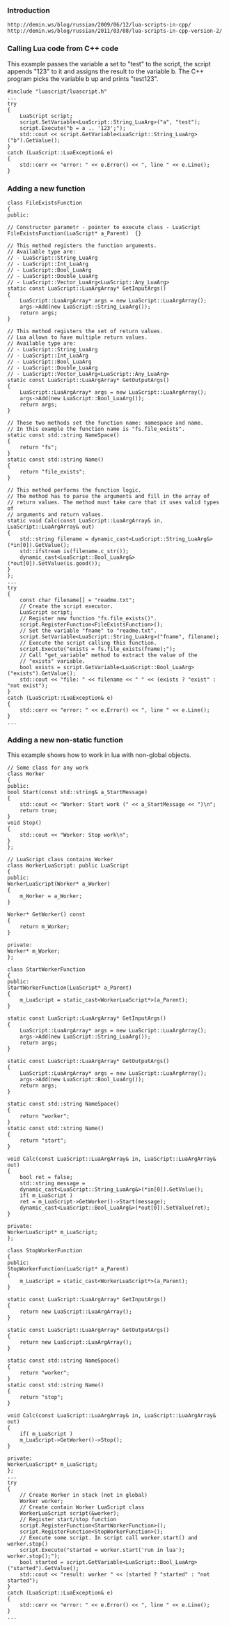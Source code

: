 ### Introduction
    http://demin.ws/blog/russian/2009/06/12/lua-scripts-in-cpp/
    http://demin.ws/blog/russian/2011/03/08/lua-scripts-in-cpp-version-2/


### Calling Lua code from C++ code

This example passes the variable a set to "test" to the script, the script appends "123" to it and assigns the result to the variable b. The C++ program picks the variable b up and prints "test123".

	#include "luascript/luascript.h"
	...
	try
	{
		LuaScript script;
		script.SetVariable<LuaScript::String_LuaArg>("a", "test");
		script.Execute("b = a .. '123';");
		std::cout << script.GetVariable<LuaScript::String_LuaArg>("b").GetValue();
	}
	catch (LuaScript::LuaException& e)
	{
		std::cerr << "error: " << e.Error() << ", line " << e.Line();
	}

### Adding a new function

	class FileExistsFunction
	{
	public:
	
	// Constructor parametr - pointer to execute class - LuaScript
	FileExistsFunction(LuaScript* a_Parent)  {}
	
	// This method registers the function arguments.
	// Available type are:
	// - LuaScript::String_LuaArg
	// - LuaScript::Int_LuaArg
	// - LuaScript::Bool_LuaArg
	// - LuaScript::Double_LuaArg
	// - LuaScript::Vector_LuaArg<LuaScript::Any_LuaArg>
	static const LuaScript::LuaArgArray* GetInputArgs()
	{
		LuaScript::LuaArgArray* args = new LuaScript::LuaArgArray();
		args->Add(new LuaScript::String_LuaArg());
		return args;
	}
	
	// This method registers the set of return values.
	// Lua allows to have multiple return values.
	// Available type are:
	// - LuaScript::String_LuaArg
	// - LuaScript::Int_LuaArg
	// - LuaScript::Bool_LuaArg
	// - LuaScript::Double_LuaArg
	// - LuaScript::Vector_LuaArg<LuaScript::Any_LuaArg>
	static const LuaScript::LuaArgArray* GetOutputArgs()
	{
		LuaScript::LuaArgArray* args = new LuaScript::LuaArgArray();
		args->Add(new LuaScript::Bool_LuaArg());
		return args;
	}
	
	// These two methods set the function name: namespace and name.
	// In this example the function name is "fs.file_exists".
	static const std::string NameSpace()
	{
		return "fs";
	}
	static const std::string Name()
	{
		return "file_exists";
	}
	
	// This method performs the function logic. 
	// The method has to parse the arguments and fill in the array of
	// return values. The method must take care that it uses valid types of 
	// arguments and return values.
	static void Calc(const LuaScript::LuaArgArray& in, LuaScript::LuaArgArray& out)
	{
		std::string filename = dynamic_cast<LuaScript::String_LuaArg&>(*in[0]).GetValue();
		std::ifstream is(filename.c_str());
		dynamic_cast<LuaScript::Bool_LuaArg&>(*out[0]).SetValue(is.good());
	}
	};
	...
	try
	{
		const char filename[] = "readme.txt";
		// Create the script executor.
		LuaScript script;
		// Register new function "fs.file_exists()".
		script.RegisterFunction<FileExistsFunction>();
		// Set the variable "fname" to "readme.txt".
		script.SetVariable<LuaScript::String_LuaArg>("fname", filename);
		// Execute the script calling this function.
		script.Execute("exists = fs.file_exists(fname);");
		// Call "get_variable" method to extract the value of the
		// "exists" variable.
		bool exists = script.GetVariable<LuaScript::Bool_LuaArg>("exists").GetValue();
		std::cout << "file: " << filename << " " << (exists ? "exist" : "not exist");
	}
	catch (LuaScript::LuaException& e) 
	{
		std::cerr << "error: " << e.Error() << ", line " << e.Line();
	}
	...

### Adding a new non-static function

This example shows how to work in lua with non-global objects.

	// Some class for any work
	class Worker
	{
	public:
	bool Start(const std::string& a_StartMessage)
	{
		std::cout << "Worker: Start work (" << a_StartMessage << ")\n";
		return true;
	}
	void Stop()
	{
		std::cout << "Worker: Stop work\n";
	}
	};
	
	// LuaScript class contains Worker
	class WorkerLuaScript: public LuaScript
	{
	public:
	WorkerLuaScript(Worker* a_Worker)
	{
		m_Worker = a_Worker;
	}
	
	Worker* GetWorker() const
	{
		return m_Worker;
	}
	
	private:
	Worker* m_Worker;
	};
	
	class StartWorkerFunction 
	{
	public:
	StartWorkerFunction(LuaScript* a_Parent)
	{
		m_LuaScript = static_cast<WorkerLuaScript*>(a_Parent);
	}
	
	static const LuaScript::LuaArgArray* GetInputArgs()
	{
		LuaScript::LuaArgArray* args = new LuaScript::LuaArgArray();
		args->Add(new LuaScript::String_LuaArg());
		return args;
	}
	
	static const LuaScript::LuaArgArray* GetOutputArgs()
	{
		LuaScript::LuaArgArray* args = new LuaScript::LuaArgArray();
		args->Add(new LuaScript::Bool_LuaArg());
		return args;
	}
	
	static const std::string NameSpace()
	{
		return "worker";
	}
	static const std::string Name()
	{
		return "start";
	}
	
	void Calc(const LuaScript::LuaArgArray& in, LuaScript::LuaArgArray& out)
	{
		bool ret = false;
		std::string message = 
		dynamic_cast<LuaScript::String_LuaArg&>(*in[0]).GetValue();
		if( m_LuaScript )
		ret = m_LuaScript->GetWorker()->Start(message);
		dynamic_cast<LuaScript::Bool_LuaArg&>(*out[0]).SetValue(ret);
	}
	
	private:
	WorkerLuaScript* m_LuaScript;
	};
	
	class StopWorkerFunction 
	{
	public:
	StopWorkerFunction(LuaScript* a_Parent)
	{
		m_LuaScript = static_cast<WorkerLuaScript*>(a_Parent);
	}
	
	static const LuaScript::LuaArgArray* GetInputArgs()
	{
		return new LuaScript::LuaArgArray();
	}
	
	static const LuaScript::LuaArgArray* GetOutputArgs()
	{
		return new LuaScript::LuaArgArray();
	}
	
	static const std::string NameSpace()
	{
		return "worker";
	}
	static const std::string Name()
	{
		return "stop";
	}
	
	void Calc(const LuaScript::LuaArgArray& in, LuaScript::LuaArgArray& out)
	{
		if( m_LuaScript )
		m_LuaScript->GetWorker()->Stop();
	}
	
	private:  
	WorkerLuaScript* m_LuaScript;
	};
	...
	try
	{
		// Create Worker in stack (not in global)
		Worker worker;
		// Create contain Worker LuaScript class
		WorkerLuaScript script(&worker);
		// Register start/stop function
		script.RegisterFunction<StartWorkerFunction>();
		script.RegisterFunction<StopWorkerFunction>();
		// Execute some script. In script call worker.start() and worker.stop()
		script.Execute("started = worker.start('run in lua'); worker.stop();");
		bool started = script.GetVariable<LuaScript::Bool_LuaArg>("started").GetValue();
		std::cout << "result: worker " << (started ? "started" : "not started");
	}
	catch (LuaScript::LuaException& e) 
	{
		std::cerr << "error: " << e.Error() << ", line " << e.Line();
	}
	...


